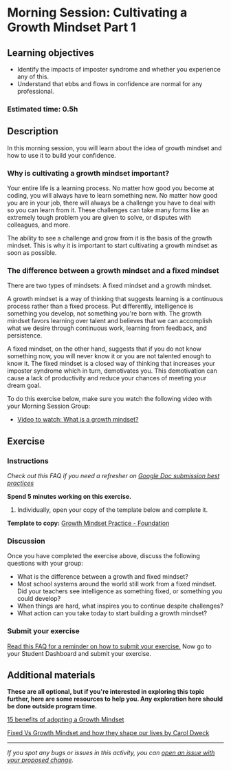 # Morning Session: Cultivating a Growth Mindset Part 1

## Learning objectives

- Identify the impacts of imposter syndrome and whether you experience any of this.
- Understand that ebbs and flows in confidence are normal for any professional.

### Estimated time: 0.5h

## Description

In this morning session, you will learn about the idea of growth mindset and how to use it to build your confidence.

### Why is cultivating a growth mindset important?

Your entire life is a learning process. No matter how good you become at coding, you will always have to learn something new. No matter how good you are in your job, there will always be a challenge you have to deal with so you can learn from it. These challenges can take many forms like an extremely tough problem you are given to solve, or disputes with colleagues, and more.

The ability to see a challenge and grow from it is the basis of the growth mindset. This is why it is important to start cultivating a growth mindset as soon as possible.

### The difference between a growth mindset and a fixed mindset

There are two types of mindsets: A fixed mindset and a growth mindset.

A growth mindset is a way of thinking that suggests learning is a continuous process rather than a fixed process. Put differently, intelligence is something you develop, not something you're born with. The growth mindset favors learning over talent and believes that we can accomplish what we desire through continuous work, learning from feedback, and persistence.

A fixed mindset, on the other hand, suggests that if you do not know something now, you will never know it or you are not talented enough to know it. The fixed mindset is a closed way of thinking that increases your imposter syndrome which in turn, demotivates you. This demotivation can cause a lack of productivity and reduce your chances of meeting your dream goal.

To do this exercise below, make sure you watch the following video with your Morning Session Group:

- [Video to watch: What is a growth mindset?](https://www.mindsetkit.org/topics/about-growth-mindset/what-is-growth-mindset)

## Exercise

### Instructions

*Check out this FAQ if you need a refresher on [Google Doc submission best practices](https://microverse.zendesk.com/hc/en-us/articles/360063156813)*

**Spend 5 minutes working on this exercise.**

1. Individually, open your copy of the template below and complete it.

**Template to copy:** [Growth Mindset Practice - Foundation](https://docs.google.com/document/d/1208ghwvUemDinSiBqk-y7ilSoL4oYK0ETQ14_xoFnxQ/edit#heading=h.ul158hsp21zp)

### Discussion

Once you have completed the exercise above, discuss the following questions with your group:

- What is the difference between a growth and fixed mindset?
- Most school systems around the world still work from a fixed mindset. Did your teachers see intelligence as something fixed, or something you could develop?
- When things are hard, what inspires you to continue despite challenges?
- What action can you take today to start building a growth mindset?

### Submit your exercise

[Read this FAQ for a reminder on how to submit your exercise.](https://microverse.zendesk.com/hc/en-us/articles/360061344234) Now go to your Student Dashboard and submit your exercise.

## Additional materials

**These are all optional, but if you're interested in exploring this topic further, here are some resources to help you. Any exploration here should be done outside program time.**

[15 benefits of adopting a Growth Mindset](https://alexvermeer.com/15-benefits-growth-mindset/)

[Fixed Vs Growth Mindset and how they shape our lives by Carol Dweck](https://www.brainpickings.org/2014/01/29/carol-dweck-mindset/)



------

_If you spot any bugs or issues in this activity, you can [open an issue with your proposed change](https://github.com/microverseinc/curriculum-transversal-skills/blob/main/git-github/articles/open_issue.md)._